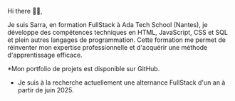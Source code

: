 Hi there 👋👋,

Je suis Sarra,
en formation FullStack à Ada Tech School (Nantes), je développe des compétences techniques en HTML, JavaScript, CSS et SQL et plein autres langages de programmation.
Cette formation me permet de réinventer mon expertise professionnelle et d'acquérir une méthode d'apprentissage efficace.

*Mon portfolio de projets est disponible sur GitHub. 

* Je suis à la recherche actuellement une alternance FullStack d'un an à partir de juin 2025.
